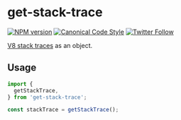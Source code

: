 # get-stack-trace

[![NPM version](http://img.shields.io/npm/v/get-stack-trace.svg?style=flat-square)](https://www.npmjs.org/package/get-stack-trace)
[![Canonical Code Style](https://img.shields.io/badge/code%20style-canonical-blue.svg?style=flat-square)](https://github.com/gajus/canonical)
[![Twitter Follow](https://img.shields.io/twitter/follow/kuizinas.svg?style=social&label=Follow)](https://twitter.com/kuizinas)

[V8 stack traces](https://github.com/v8/v8/wiki/Stack-Trace-API) as an object.

## Usage

```js
import {
  getStackTrace,
} from 'get-stack-trace';

const stackTrace = getStackTrace();
```
